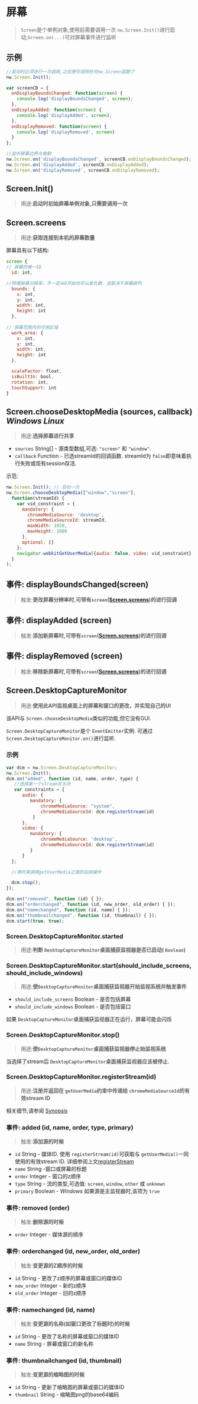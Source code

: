 # 屏幕

> `Screen`是个单例对象,使用前需要调用一次 `nw.Screen.Init()`进行启动,`Screen.on(...)`可对屏幕事件进行监听

## 示例

```javascript
//启动时必须进行一次调用,之后便可调用任何nw.Screen函数了
nw.Screen.Init();

var screenCB = {
  onDisplayBoundsChanged: function(screen) {
    console.log('displayBoundsChanged', screen);
  },
  onDisplayAdded: function(screen) {
    console.log('displayAdded', screen);
  },
  onDisplayRemoved: function(screen) {
    console.log('displayRemoved', screen)
  }
};

//监听屏幕边界与增删
nw.Screen.on('displayBoundsChanged', screenCB.onDisplayBoundsChanged);
nw.Screen.on('displayAdded', screenCB.onDisplayAdded);
nw.Screen.on('displayRemoved', screenCB.onDisplayRemoved);
```

## Screen.Init()
> 用途:**启动时初始屏幕单例对象,只需要调用一次**

## Screen.screens
> 用途:**获取连接到本机的屏幕数量**

屏幕具有以下结构:

```javascript
screen {
// 屏幕的唯一ID
  id: int,

//物理屏幕分辨率，不一定从0开始也可以是负数，这取决于屏幕排列
  bounds: {
    x: int,
    y: int,
    width: int,
    height: int
  },
 
// 屏幕范围内的可用区域
  work_area: {
    x: int,
    y: int,
    width: int,
    height: int
  },

  scaleFactor: float,
  isBuiltIn: bool,
  rotation: int,
  touchSupport: int
}
```

## Screen.chooseDesktopMedia (sources, callback) _Windows_ _Linux_
> 用途:**选择屏幕进行共享**

* `sources` String[] - 源类型数组,可选: `"screen"` 和 `"window"`.
* `callback` Function - 已选streamId的回调函数. streamId为 `false`即意味着执行失败或现有session存活.

示范:
```javascript
nw.Screen.Init(); // 启动一次
nw.Screen.chooseDesktopMedia(["window","screen"], 
  function(streamId) {
    var vid_constraint = {
      mandatory: {
        chromeMediaSource: 'desktop', 
        chromeMediaSourceId: streamId, 
        maxWidth: 1920, 
        maxHeight: 1080
      }, 
      optional: []
    };
    navigator.webkitGetUserMedia({audio: false, video: vid_constraint}, success_func, fallback_func);
  }
);
```

## 事件: displayBoundsChanged(screen)
> 触发:**更改屏幕分辨率时,可带有`screen`([Screen.screens](#screenscreens))的进行回调**

## 事件: displayAdded (screen)
> 触发:**添加新屏幕时,可带有`screen`([Screen.screens](#screenscreens))的进行回调**

## 事件: displayRemoved (screen)
> 触发:**移除新屏幕时,可带有`screen`([Screen.screens](#screenscreens))的进行回调**

## Screen.DesktopCaptureMonitor
> 用途:**使用此API监视桌面上的屏幕和窗口的更改，并实现自己的UI**

该API与 `Screen.chooseDesktopMedia`类似的功能,但它没有GUI.

 `Screen.DesktopCaptureMonitor`是个 `EventEmitter`实例. 可通过 `Screen.DesktopCaptureMonitor.on()`进行监听.

### 示例

```javascript
var dcm = nw.Screen.DesktopCaptureMonitor;
nw.Screen.Init();
dcm.on("added", function (id, name, order, type) {
   //选择第一个stream并关闭
   var constraints = {
      audio: {
         mandatory: {
             chromeMediaSource: "system",
             chromeMediaSourceId: dcm.registerStream(id)
          }
      },
      video: {
         mandatory: {
             chromeMediaSource: 'desktop',
             chromeMediaSourceId: dcm.registerStream(id)
         }
      }
  };

  //用约束调用getUserMedia之类的后续操作

  dcm.stop();
});

dcm.on("removed", function (id) { });
dcm.on("orderchanged", function (id, new_order, old_order) { });
dcm.on("namechanged", function (id, name) { });
dcm.on("thumbnailchanged", function (id, thumbnail) { });
dcm.start(true, true);
```

### Screen.DesktopCaptureMonitor.started
> 用途:**判断 `DesktopCaptureMonitor`桌面捕获监视器是否已启动( `Boolean`)**

### Screen.DesktopCaptureMonitor.start(should_include_screens, should_include_windows)
> 用途:**使`DesktopCaptureMonitor`桌面捕获监视器开始监视系统并触发事件**

* `should_include_screens` Boolean - 是否包括屏幕
* `should_include_windows` Boolean - 是否包括窗口

如果 `DesktopCaptureMonitor`桌面捕获监视器正在运行，屏幕可能会闪烁

### Screen.DesktopCaptureMonitor.stop()
> 用途:**使`DesktopCaptureMonitor`桌面捕获监视器停止始监视系统**

当选择了stream后 `DesktopCaptureMonitor`桌面捕获监视器应该被停止.

### Screen.DesktopCaptureMonitor.registerStream(id)
> 用途:**注册并返回在 `getUserMedia`约束中传递给 `chromeMediaSourceId`的有效stream ID**

 相关细节,请参阅 [Synopsis](#synopsis_1)
 
### 事件: added (id, name, order, type, primary)
> 触发:**添加源的时候**

* `id` String - 媒体ID. 使用 `registerStream(id)`可获取与 `getUserMedia()`一同使用的有效stream ID. 详细参阅上文[registerStream](#screendesktopcapturemonitorregisterstreamid)
* `name` String -窗口或屏幕的标题
* `order` Integer - 窗口的z顺序
* `type` String - 流的类型,可选值: `screen`, `window`, `other` 或 `unknown`
* `primary` Boolean - _Windows_ 如果源是主监视器时,该项为 `true`

### 事件: removed (order)
> 触发:**删除源的时候**

* `order` Integer - 媒体源的顺序

### 事件: orderchanged (id, new_order, old_order)
> 触发:**变更源的Z顺序的时候**

* `id` String - 更改了z顺序的屏幕或窗口的媒体ID
* `new_order` Integer - 新的z顺序
* `old_order` Integer - 旧的z顺序

### 事件: namechanged (id, name)
> 触发:**变更源的名称(如窗口更改了标题时)的时候**

* `id` String - 更改了名称的屏幕或窗口的媒体ID
* `name` String - 屏幕或窗口的新名称

### 事件: thumbnailchanged (id, thumbnail)
> 触发:**变更源的缩略图的时候**

* `id` String - 更新了缩略图的屏幕或窗口的媒体ID
* `thumbnail` String - 缩略图png的base64编码